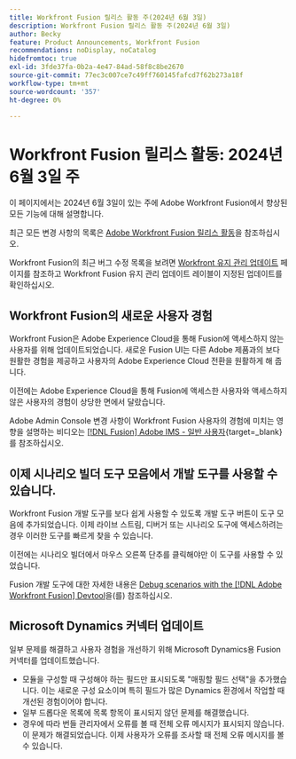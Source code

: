 ```yaml
---
title: Workfront Fusion 릴리스 활동 주(2024년 6월 3일)
description: Workfront Fusion 릴리스 활동 주(2024년 6월 3일)
author: Becky
feature: Product Announcements, Workfront Fusion
recommendations: noDisplay, noCatalog
hidefromtoc: true
exl-id: 3fde37fa-0b2a-4e47-84ad-58f8c8be2670
source-git-commit: 77ec3c007ce7c49ff760145fafcd7f62b273a18f
workflow-type: tm+mt
source-wordcount: '357'
ht-degree: 0%

---
```


# Workfront Fusion 릴리스 활동: 2024년 6월 3일 주

이 페이지에서는 2024년 6월 3일이 있는 주에 Adobe Workfront Fusion에서 향상된 모든 기능에 대해 설명합니다.

최근 모든 변경 사항의 목록은 [Adobe Workfront Fusion 릴리스 활동](/help/workfront-fusion/fusion-product-releases/fusion-release-activity.md)을 참조하십시오.

Workfront Fusion의 최근 버그 수정 목록을 보려면 [Workfront 유지 관리 업데이트](https://experienceleague.adobe.com/docs/workfront-known-issues/releases/current-updates.html?lang=ko) 페이지를 참조하고 Workfront Fusion 유지 관리 업데이트 레이블이 지정된 업데이트를 확인하십시오.

## Workfront Fusion의 새로운 사용자 경험

Workfront Fusion은 Adobe Experience Cloud을 통해 Fusion에 액세스하지 않는 사용자를 위해 업데이트되었습니다. 새로운 Fusion UI는 다른 Adobe 제품과의 보다 원활한 경험을 제공하고 사용자의 Adobe Experience Cloud 전환을 원활하게 해 줍니다.

이전에는 Adobe Experience Cloud을 통해 Fusion에 액세스한 사용자와 액세스하지 않은 사용자의 경험이 상당한 면에서 달랐습니다.

Adobe Admin Console 변경 사항이 Workfront Fusion 사용자의 경험에 미치는 영향을 설명하는 비디오는 [[!DNL Fusion] Adobe IMS - 일반 사용자](https://video.tv.adobe.com/v/3412465/){target=_blank}를 참조하십시오.

## 이제 시나리오 빌더 도구 모음에서 개발 도구를 사용할 수 있습니다.

Workfront Fusion 개발 도구를 보다 쉽게 사용할 수 있도록 개발 도구 버튼이 도구 모음에 추가되었습니다. 이제 라이브 스트림, 디버거 또는 시나리오 도구에 액세스하려는 경우 이러한 도구를 빠르게 찾을 수 있습니다.

이전에는 시나리오 빌더에서 마우스 오른쪽 단추를 클릭해야만 이 도구를 사용할 수 있었습니다.

Fusion 개발 도구에 대한 자세한 내용은 [Debug scenarios with the [!DNL Adobe Workfront Fusion] Devtool](/help/workfront-fusion/manage-scenarios/debug-a-scenario.md)을(를) 참조하십시오.

## Microsoft Dynamics 커넥터 업데이트

일부 문제를 해결하고 사용자 경험을 개선하기 위해 Microsoft Dynamics용 Fusion 커넥터를 업데이트했습니다.

* 모듈을 구성할 때 구성해야 하는 필드만 표시되도록 &quot;매핑할 필드 선택&quot;을 추가했습니다. 이는 새로운 구성 요소이며 특히 필드가 많은 Dynamics 환경에서 작업할 때 개선된 경험이어야 합니다.
* 일부 드롭다운 목록에 목록 항목이 표시되지 않던 문제를 해결했습니다.
* 경우에 따라 번들 관리자에서 오류를 볼 때 전체 오류 메시지가 표시되지 않습니다. 이 문제가 해결되었습니다. 이제 사용자가 오류를 조사할 때 전체 오류 메시지를 볼 수 있습니다.
